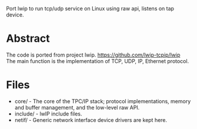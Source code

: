 Port lwip to run tcp/udp service on Linux using raw api, listens on tap device.

# Abstract
The code is ported from project lwip. <https://github.com/lwip-tcpip/lwip>  
The main function is the implementation of TCP, UDP, IP, Ethernet protocol.


# Files
- core/     - The core of the TPC/IP stack; protocol implementations, memory and buffer management, and the low-level raw API.
- include/  - lwIP include files.
- netif/    - Generic network interface device drivers are kept here.
